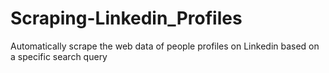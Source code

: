 # Scraping-Linkedin_Profiles
Automatically scrape the web data of people profiles on Linkedin based on a specific search query
